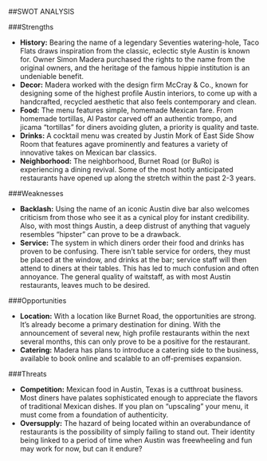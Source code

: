 ##SWOT ANALYSIS

###Strengths
* **History:** Bearing the name of a legendary Seventies watering-hole, Taco Flats draws inspiration from the classic, eclectic style Austin is known for. Owner Simon Madera purchased the rights to the name from the original owners, and the heritage of the famous hippie institution is an undeniable benefit.
* **Decor:** Madera worked with the design firm McCray & Co., known for designing some of the highest profile Austin interiors, to come up with a handcrafted, recycled aesthetic that also feels contemporary and clean.
* **Food:** The menu features simple, homemade Mexican fare. From homemade tortillas, Al Pastor carved off an authentic trompo, and jicama “tortillas” for diners avoiding gluten, a priority is quality and taste.
* **Drinks:** A cocktail menu was created by Justin Mork of East Side Show Room that features agave prominently and features a variety of innovative takes on Mexican bar classics.
* **Neighborhood:** The neighborhood, Burnet Road (or BuRo) is experiencing a dining revival. Some of the most hotly anticipated restaurants have opened up along the stretch within the past 2-3 years.

###Weaknesses
* **Backlash:** Using the name of an iconic Austin dive bar also welcomes criticism from those who see it as a cynical ploy for instant credibility. Also, with most things Austin, a deep distrust of anything that vaguely resembles “hipster” can prove to be a drawback.
* **Service:** The system in which diners order their food and drinks has proven to be confusing. There isn’t table service for orders, they must be placed at the window, and drinks at the bar; service staff will then attend to diners at their tables. This has led to much confusion and often annoyance. The general quality of waitstaff, as with most Austin restaurants, leaves much to be desired.

###Opportunities
* **Location:** With a location like Burnet Road, the opportunities are strong. It’s already become a primary destination for dining. With the announcement of several new, high profile restaurants within the next several months, this can only prove to be a positive for the restaurant.
* **Catering:** Madera has plans to introduce a catering side to the business, available to book online and scalable to an off-premises expansion.

###Threats
* **Competition:** Mexican food in Austin, Texas is a cutthroat business. Most diners have palates sophisticated enough to appreciate the flavors of traditional Mexican dishes. If you plan on “upscaling” your menu, it must come from a foundation of authenticity.
* **Oversupply:** The hazard of being located within an overabundance of restaurants is the possibility of simply failing to stand out. Their identity being linked to a period of time when Austin was freewheeling and fun may work for now, but can it endure?